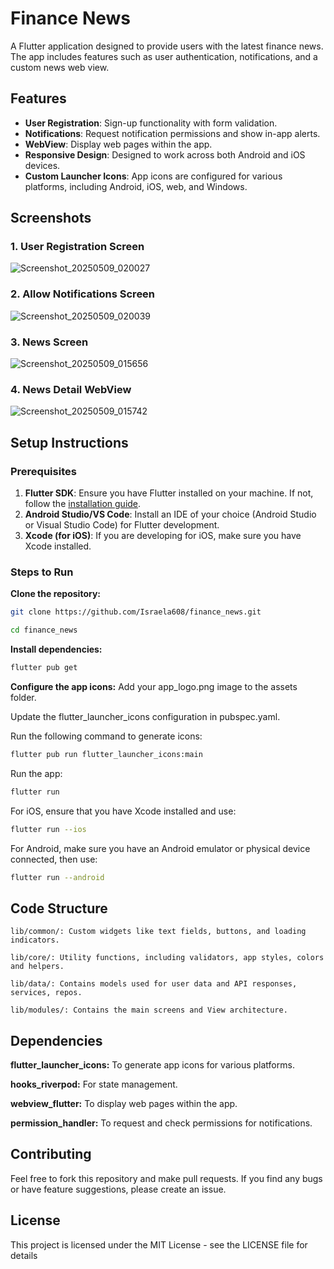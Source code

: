 # Finance News

A Flutter application designed to provide users with the latest finance news. The app includes features such as user authentication, notifications, and a custom news web view.

## Features

- **User Registration**: Sign-up functionality with form validation.
- **Notifications**: Request notification permissions and show in-app alerts.
- **WebView**: Display web pages within the app.
- **Responsive Design**: Designed to work across both Android and iOS devices.
- **Custom Launcher Icons**: App icons are configured for various platforms, including Android, iOS, web, and Windows.

## Screenshots

### 1. User Registration Screen
![Screenshot_20250509_020027](https://github.com/user-attachments/assets/4de40209-acf2-41fe-871a-9de630f2e8d7)


### 2. Allow Notifications Screen
![Screenshot_20250509_020039](https://github.com/user-attachments/assets/bfb98d1b-6a38-45c0-9bbf-3e3cc335cd3f)


### 3. News Screen
![Screenshot_20250509_015656](https://github.com/user-attachments/assets/913bb9d8-ab89-4a3e-bc66-43e975f57fb9)


### 4. News Detail WebView
![Screenshot_20250509_015742](https://github.com/user-attachments/assets/38fed1e2-ca21-4554-90ae-1d38bb85806d)


## Setup Instructions

### Prerequisites

1. **Flutter SDK**: Ensure you have Flutter installed on your machine. If not, follow the [installation guide](https://flutter.dev/docs/get-started/install).
2. **Android Studio/VS Code**: Install an IDE of your choice (Android Studio or Visual Studio Code) for Flutter development.
3. **Xcode (for iOS)**: If you are developing for iOS, make sure you have Xcode installed.

### Steps to Run

**Clone the repository:**
```bash
git clone https://github.com/Israela608/finance_news.git
```

```bash
cd finance_news
```

**Install dependencies:**
```bash
flutter pub get
```

**Configure the app icons:**
Add your app_logo.png image to the assets folder.

Update the flutter_launcher_icons configuration in pubspec.yaml.

Run the following command to generate icons:

```bash
flutter pub run flutter_launcher_icons:main
```
Run the app:

```bash
flutter run
```
For iOS, ensure that you have Xcode installed and use:
```bash
flutter run --ios
```

For Android, make sure you have an Android emulator or physical device connected, then use:
```bash
flutter run --android

```

## Code Structure
```
lib/common/: Custom widgets like text fields, buttons, and loading indicators.

lib/core/: Utility functions, including validators, app styles, colors and helpers.

lib/data/: Contains models used for user data and API responses, services, repos.

lib/modules/: Contains the main screens and View architecture.
```

## Dependencies
**flutter_launcher_icons:** To generate app icons for various platforms.

**hooks_riverpod:** For state management.

**webview_flutter:** To display web pages within the app.

**permission_handler:** To request and check permissions for notifications.

## Contributing
Feel free to fork this repository and make pull requests. If you find any bugs or have feature suggestions, please create an issue.

## License
This project is licensed under the MIT License - see the LICENSE file for details
